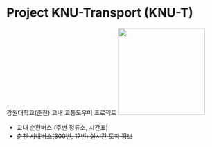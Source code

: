 # Project KNU-Transport (KNU-T)
강원대학교(춘천) 교내 교통도우미 프로젝트
  <img src="https://github.com/user-attachments/assets/afbb645d-b025-413f-abf2-f9836f6c135a" width="200px" />
  
* 교내 순환버스 (주변 정류소, 시간표)
* ~~춘천 시내버스(300번, 17번) 실시간 도착 정보~~
